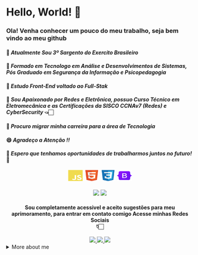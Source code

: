 # Hello, World! 👋

### Ola! Venha conhecer um pouco do meu trabalho, seja bem vindo ao meu github 

#### 💪 *Atualmente Sou 3º Sargento do Exercito Brasileiro*
#### 🎉  *Formado em Tecnologo em Análise e Desenvolvimentos de Sistemas, Pós Graduado em Segurança da Informação e Psicopedagogia*
#### 📌 *Estudo Front-End voltado ao Full-Stak* 
#### 🔌 *Sou Apaixonado por Redes e Eletrônica, possuo Curso Técnico em Eletromecânica e as Certificações da SISCO CCNAv7 (Redes) e CyberSecurity* 👈🏻
#### 🚀 *Procuro migrar minha carreira para a área de Tecnologia* 
#### 😄 *Agradeço a Atenção !!* 
#### 🚀 *__Espero que tenhamos oportunidades de trabalharmos juntos no futuro!__* 🚀
  
<div align="center">
  <img align="center" alt="Patrick-Js" height="30" width="40" src="https://raw.githubusercontent.com/devicons/devicon/master/icons/javascript/javascript-plain.svg">
  <img align="center" alt="Patrick-HTML" height="30" width="40" src="https://raw.githubusercontent.com/devicons/devicon/master/icons/html5/html5-original.svg">
  <img align="center" alt="Patrick-CSS" height="30" width="40" src="https://raw.githubusercontent.com/devicons/devicon/master/icons/css3/css3-original.svg">
  <img align="center" alt="Patrick-Bootstrap" height="30" width="40" src="https://github.com/devicons/devicon/blob/master/icons/bootstrap/bootstrap-original.svg">
</div>


#####                                         


<div align="center" >
  <img height="160em" src="https://github-readme-stats.vercel.app/api?username=patrickluizdev&show_icons=true&theme=tokyonight&include_all_commits=true&count_private=false"/>    
  <img height="120em" src="https://github-readme-stats.vercel.app/api/top-langs/?username=patrickluizdev&layout=compact&langs_count=7&theme=tokyonight"/>
</div>

  
  
<h4 align="center"> Sou completamente acessivel e aceito sugestões para meu aprimoramento, para entrar em contato comigo Acesse minhas Redes Sociais <BR>👇🏻 </h4>
   
  <div align="center"> 
    <a href="https://instagram.com/patricklduque" target="_blank">
      <img src="https://img.shields.io/badge/-Instagram-%23E4405F?style=for-the-badge&logo=instagram&logoColor=white" target="_blank">
    </a>
    <a href = "mailto:patrickluizjf@hotmail.com">
      <img src="https://img.shields.io/badge/-Gmail-%23333?style=for-the-badge&logo=gmail&logoColor=white" target="_blank">
    </a> 
    <a href="https://www.linkedin.com/in/patrick-luiz-716893110/" target="_blank">
      <img src="https://img.shields.io/badge/-LinkedIn-%230077B5?style=for-the-badge&logo=linkedin&logoColor=white" target="_blank">
    </a>
  </div>
  
  <details>
  <summary> More about me</summary>
<div align="left">
 
``` js
const patrickLuiz = {
    personal: {
        fullName: 'Patrick Luiz',
        birthDate: '1997-01-03',
        interests: [ 'language learning', 'technology, 'games', 'engineering', 'movie', 'anime', 'music'],
        motivation: [
            'Helping society to coexist with harmony',
            'Making life easier and smarter through technology',
        ],
    },
    technical: {
        technologies: {
            frontEnd: {
                Javascript: ['React'],
                HTML: ['HTML5', 'Semantic HTML'],
                CSS: ['sass', 'styled-components', 'Bootstrap'],
            },
            backEnd: {
                Javascript: [],
                PHP: [],
            },
            architecture: ['Single Page Applications', 'Domain Driven Design', 'Feature First', 'EC2', 'networks'],
        },
    }
}
```
  </div>
</details>
  

